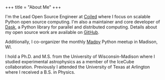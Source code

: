 +++
title = "About Me"
+++

I'm the Lead Open Source Engineer at [Coiled](https://coiled.io/) where I focus on
scalable Python open source computing. I'm also a maintainer and core developer of
[Dask](https://dask.org/), a Python library for parallel and distributed computing.
Details about my open source work are available on [GitHub](https://github.com/jrbourbeau).

Additionally, I co-organizer the monthly [Madpy](https://madpy.com) Python meetup
in Madison, WI.

I hold a Ph.D. and M.S. from the University of Wisconsin-Madison where I studied
experimental astrophysics as a member of the IceCube collaboration. Previously I
attended the University of Texas at Arlington where I received a B.S. in Physics.